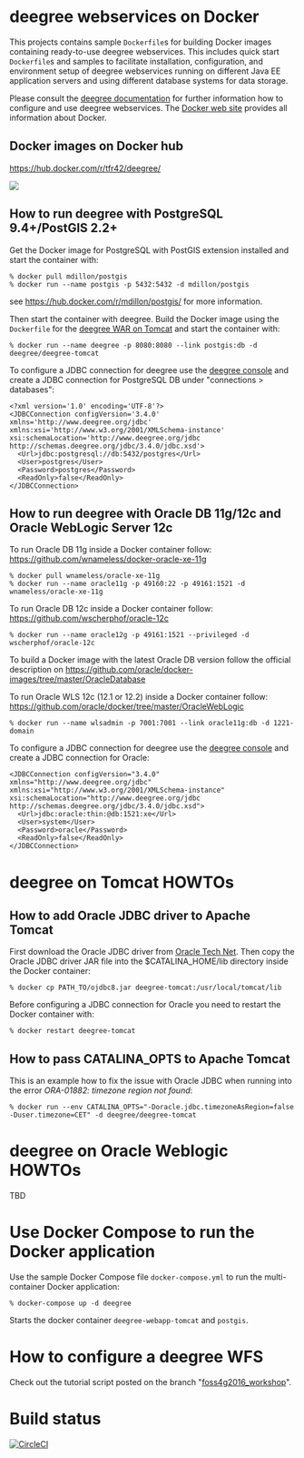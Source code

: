 deegree webservices on Docker
=============================

This projects contains sample ```Dockerfile```s for building Docker images containing ready-to-use deegree webservices.
This includes quick start ```Dockerfile```s and samples to facilitate installation, configuration, and environment setup 
of deegree webservices running on different Java EE application servers and using different database systems for data storage.
 
Please consult the [deegree documentation](http://www.deegree.org/Documentation) for further information how to 
configure and use deegree webservices. The [Docker web site](https://www.docker.com/) provides all information 
about Docker.

Docker images on Docker hub
---------------------------
https://hub.docker.com/r/tfr42/deegree/

[![](https://images.microbadger.com/badges/version/tfr42/deegree.svg)](http://microbadger.com/images/tfr42/deegree "Get your own version badge on microbadger.com")


How to run deegree with PostgreSQL 9.4+/PostGIS 2.2+
----------------------------------------------------

Get the Docker image for PostgreSQL with PostGIS extension installed and start the container with:

    % docker pull mdillon/postgis
    % docker run --name postgis -p 5432:5432 -d mdillon/postgis

see https://hub.docker.com/r/mdillon/postgis/ for more information.


Then start the container with deegree. Build the Docker image using the ```Dockerfile``` for the [deegree WAR on Tomcat](./deegree-webapp-tomcat) and start the container with:

    % docker run --name deegree -p 8080:8080 --link postgis:db -d deegree/deegree-tomcat
    
To configure a JDBC connection for deegree use the [deegree console](http://localhost:8080/deegree-webservices) and create a JDBC connection for PostgreSQL DB under "connections > databases":

```
<?xml version='1.0' encoding='UTF-8'?>
<JDBCConnection configVersion='3.4.0'  xmlns='http://www.deegree.org/jdbc' xmlns:xsi='http://www.w3.org/2001/XMLSchema-instance' xsi:schemaLocation='http://www.deegree.org/jdbc http://schemas.deegree.org/jdbc/3.4.0/jdbc.xsd'>
  <Url>jdbc:postgresql://db:5432/postgres</Url>
  <User>postgres</User>
  <Password>postgres</Password>
  <ReadOnly>false</ReadOnly>
</JDBCConnection>
```

How to run deegree with Oracle DB 11g/12c and Oracle WebLogic Server 12c
------------------------------------------------------------------------

To run Oracle DB 11g inside a Docker container follow:
https://github.com/wnameless/docker-oracle-xe-11g
    
    % docker pull wnameless/oracle-xe-11g
    % docker run --name oracle11g -p 49160:22 -p 49161:1521 -d wnameless/oracle-xe-11g

To run Oracle DB 12c inside a Docker container follow:
https://github.com/wscherphof/oracle-12c

    % docker run --name oracle12g -p 49161:1521 --privileged -d wscherphof/oracle-12c
    
To build a Docker image with the latest Oracle DB version follow the official description on https://github.com/oracle/docker-images/tree/master/OracleDatabase

To run Oracle WLS 12c (12.1 or 12.2) inside a Docker container follow:
https://github.com/oracle/docker/tree/master/OracleWebLogic

    % docker run --name wlsadmin -p 7001:7001 --link oracle11g:db -d 1221-domain
    
To configure a JDBC connection for deegree use the [deegree console](http://localhost:7001/deegree-webservices) and create a JDBC connection for Oracle: 

```
<JDBCConnection configVersion="3.4.0" xmlns="http://www.deegree.org/jdbc" xmlns:xsi="http://www.w3.org/2001/XMLSchema-instance"  xsi:schemaLocation="http://www.deegree.org/jdbc http://schemas.deegree.org/jdbc/3.4.0/jdbc.xsd">
  <Url>jdbc:oracle:thin:@db:1521:xe</Url>
  <User>system</User>
  <Password>oracle</Password>
  <ReadOnly>false</ReadOnly>
</JDBCConnection>
```

deegree on Tomcat HOWTOs
========================

How to add Oracle JDBC driver to Apache Tomcat
----------------------------------------------

First download the Oracle JDBC driver from [Oracle Tech Net](http://www.oracle.com/technetwork/database/features/jdbc/index-091264.html).
Then copy the Oracle JDBC driver JAR file into the $CATALINA_HOME/lib directory inside the Docker container:

    % docker cp PATH_TO/ojdbc8.jar deegree-tomcat:/usr/local/tomcat/lib

Before configuring a JDBC connection for Oracle you need to restart the Docker container with:

    % docker restart deegree-tomcat
    
How to pass CATALINA_OPTS to Apache Tomcat
------------------------------------------

This is an example how to fix the issue with Oracle JDBC when running into the error *ORA-01882: timezone region not found*:
 
    % docker run --env CATALINA_OPTS="-Doracle.jdbc.timezoneAsRegion=false -Duser.timezone=CET" -d deegree/deegree-tomcat
    
    
deegree on Oracle Weblogic HOWTOs
=================================
TBD

Use Docker Compose to run the Docker application
================================================

Use the sample Docker Compose file ```docker-compose.yml``` to run the multi-container Docker application:

    % docker-compose up -d deegree 

Starts the docker container ```deegree-webapp-tomcat``` and ```postgis```.

How to configure a deegree WFS
==============================

Check out the tutorial script posted on the branch "[foss4g2016_workshop](https://github.com/tfr42/deegree-docker/tree/foss4g2016_workshop)".

Build status
============
[![CircleCI](https://circleci.com/gh/tfr42/deegree-docker/tree/master.svg?style=svg)](https://circleci.com/gh/tfr42/deegree-docker/tree/master)
